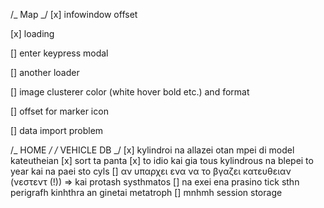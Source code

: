 /_ Map _/
[x] infowindow offset

[x] loading

[] enter keypress modal

[] another loader

[] image clusterer color (white hover bold etc.) and format

[] offset for marker icon

[] data import problem

/_ HOME _/
/_ VEHICLE DB _/
[x] kylindroi na allazei otan mpei di model kateutheian
[x] sort ta panta
[x] to idio kai gia tous kylindrous na blepei to year kai na paei sto cyls
[] αν υπαρχει ενα να το βγαζει κατευθειαν (νεστεντ (!)) => kai protash systhmatos
[] na exei ena prasino tick sthn perigrafh kinhthra an ginetai metatroph
[] mnhmh session storage
